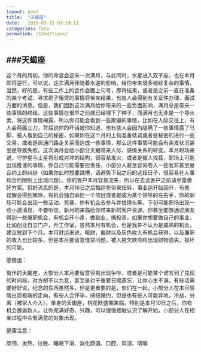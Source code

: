 ```yaml
---
layout: post
title:  "天蝎座"
date:   2015-03-31 09:19:11
categories: fate
permalink: /12md/tianx/
---
```


###天蝎座
---

这个月的月初，你的命宫会迎来一次满月，与此同时，水星进入双子座，也在本月即将逆行，可以说，这次满月伴随着水逆的影响，给你带来很多错综复杂的事情，当然，好的是，有些工作上的合作会画上句号，即将结束，或者是之前一直在准备的某个考试、寻求房子租赁的事情将带来结果，有些人会得到有关证件办理、面试方面的消息。但是，我们回到这次满月给你带来的一些负面影响，满月总是带来一些事情的终结，这些事情在很早之前就已经埋下了种子，而满月也无非是一个导火索，将这件事情揭露，所以你可能会看到一些欺骗的事情，比如在人际交往上，有人会两面三刀，背后说你的坏话被你知道，也有些人会因为隐瞒了一些事情露了马脚，被人看到自己的秘密，如果你在这个月的上旬准备低调或者是秘密的进行一些交易，或者是疏通门路走关系而达成一些事情，那么这件事情可能会有突发状况甚至是导致失败。这次满月会给小部分天蝎带来人际、感情关系的转变。本月职场来说，守护星与土星将形成对冲的结构，很容易发火，或者是被人找茬，职场上可能出现推诿的事情，你自己可能需要担责任，小部分人甚至容易卷入一些官非甚至是合约上的纠纷（如果你此时想要跳槽，请避免下旬之前的这段日子，很容易在人事和合约限制上出现问题）。你的客户本月容易流失，所以在去谈客户之前请尽量做好方案。但好消息的是，本月16日之后悔运势带来扭转，事业运开始回升，有些误解会得到解除，有机会独自承担一个项目或者是成为某个领导的左右手，你的职场可能会出现一些活动、竞赛，你有机会去参与并拔得头筹。下旬可能职场出现一些小道消息，不要听信，新月的来临给你带来新的客户资源，你甚至能够通过朋友得到一些兼职机会，有机会开小差，做副业，搞投资，如果你想要做自己的事业，比如创业自立门户，开工作室，虽然本月有机会，但是我并不认为是成熟的机会，建议放到下个月。本月财运来说，暗财，偏财以及灰色收入有机会获得，以及兼职的收入也比较多，但是本月要留意借贷问题，被人拖欠款项和出现财物遗失、损坏的可能。

感情运：

有伴的天蝎座，大部分人本月要留意容易出现争吵，或者是可能某个诺言到了兑现的时间段，对方却不以为意，甚至是对于重要日期遗忘，让你心生不满，有些话需要好好说，纪念的东西虽然多，但是更重要的是，你们在一起。小部分人在本月感情出现极端的走向，有些人会怀孕，缔结婚约，但是也有些人可能异地，冷战，分离（被家人介入）。单身的天蝎座，桃花旺盛期来临，特别是本月10日之后，你有机会邂逅新人，让你充满好奇、兴趣，可以慢慢接触认识了解开始，小部分人在相亲过程中会有满意的对象出现。

健康注意：

脖颈、发热、过敏、睡眠下滑、消化肠道、口腔、风湿、咽喉
